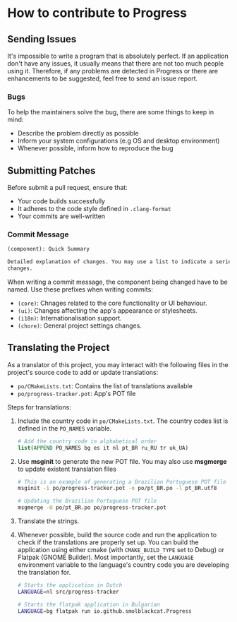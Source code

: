 # How to contribute to Progress

## Sending Issues

It's impossible to write a program that is absolutely perfect. If an application
don't have any issues, it usually means that there are not too much people using
it. Therefore, if any problems are detected in Progress or there are
enhancements to be suggested, feel free to send an issue report.

### Bugs

To help the maintainers solve the bug, there are some things to keep in mind:

* Describe the problem directly as possible
* Inform your system configurations (e.g OS and desktop environment)
* Whenever possible, inform how to reproduce the bug

## Submitting Patches

Before submit a pull request, ensure that:

* Your code builds successfully
* It adheres to the code style defined in `.clang-format`
* Your commits are well-written

### Commit Message

```txt
(component): Quick Summary

Detailed explanation of changes. You may use a list to indicate a series of
changes.
```

When writing a commit message, the component being changed have to be named.
Use these prefixes when writing commits:

* `(core)`: Chnages related to the core functionality or UI behaviour.
* `(ui)`: Changes affecting the app's appearance or stylesheets.
* `(i18n)`: Internationalisation support.
* `(chore)`: General project settings changes.

## Translating the Project

As a translator of this project, you may interact with the following files in
the project's source code to add or update translations:

* `po/CMakeLists.txt`: Contains the list of translations available
* `po/progress-tracker.pot`: App's POT file

Steps for translations:

1. Include the country code in `po/CMakeLists.txt`. The country codes list
is defined in the `PO_NAMES` variable.

    ```cmake
    # Add the country code in alphabetical order
    list(APPEND PO_NAMES bg es it nl pt_BR ru_RU tr uk_UA)
    ```

2. Use **msginit** to generate the new POT file. You may also use **msgmerge**
to update existent translation files

    ```sh
    # This is an example of generating a Brazilian Portuguese POT file
    msginit -i po/progress-tracker.pot -o po/pt_BR.po -l pt_BR.utf8
    ```

    ```sh
    # Updating the Brazilian Portuguese POT file
    msgmerge -U po/pt_BR.po po/progress-tracker.pot
    ```

3. Translate the strings.

4. Whenever possible, build the source code and run the application to check if
the translations are properly set up. You can build the application using either
cmake (with `CMAKE_BUILD_TYPE` set to Debug) or Flatpak (GNOME Builder). Most
importantly, set the `LANGUAGE` environment variable to the language's country
code you are developing the translation for.

    ```sh
    # Starts the application in Dutch
    LANGUAGE=nl src/progress-tracker
    ```

    ```sh
    # Starts the flatpak application in Bulgarian
    LANGUAGE=bg flatpak run io.github.smolblackcat.Progress
    ```
